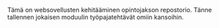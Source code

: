Tämä on websovellusten kehitääminen opintojakson repostorio. Tänne tallennen jokaisen moduulin työpajatehtävät omiin kansoihin.